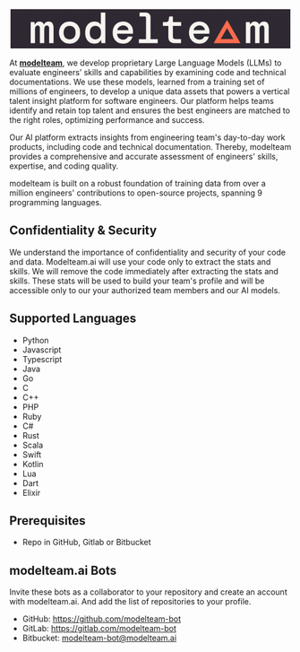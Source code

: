 <div align="center">
  <img src="images/modelteam_logo_blk.png" alt="modelteam">
</div>

At **[modelteam](https://modelteam.ai)**, we develop proprietary Large Language Models (LLMs) to evaluate engineers’
skills and
capabilities by examining code and technical documentations. We use these models, learned from a training set of
millions of engineers, to develop a unique data assets that powers a vertical talent insight platform for software
engineers. Our platform helps teams identify and retain top talent and ensures the best engineers are matched to the
right roles, optimizing performance and success.

Our AI platform extracts insights from engineering team's day-to-day work products, including code and technical
documentation. Thereby, modelteam provides a comprehensive and accurate assessment of engineers' skills, expertise, and
coding quality.

modelteam is built on a robust foundation of training data from over a million engineers' contributions to open-source
projects, spanning 9 programming languages.

## Confidentiality & Security

We understand the importance of confidentiality and security of your code and data. Modelteam.ai will use your code only
to extract the stats and skills. We will remove the code immediately after extracting the stats and skills. These stats
will be used to build your team's profile and will be accessible only to our your authorized team members and our AI
models.

## Supported Languages

- Python
- Javascript
- Typescript
- Java
- Go
- C
- C++
- PHP
- Ruby
- C#
- Rust
- Scala
- Swift
- Kotlin
- Lua
- Dart
- Elixir

## Prerequisites

- Repo in GitHub, Gitlab or Bitbucket

## modelteam.ai Bots

Invite these bots as a collaborator to your repository and create an account with modelteam.ai. And add the list of
repositories to your profile.

- GitHub: https://github.com/modelteam-bot
- GitLab: https://gitlab.com/modelteam-bot
- Bitbucket: modelteam-bot@modelteam.ai